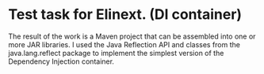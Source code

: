 # Test task for Elinext. (DI container)
The result of the work is a Maven project that can be assembled into one or more JAR libraries. I used the Java Reflection API and classes from the java.lang.reflect package to implement the simplest version of the Dependency Injection container.
